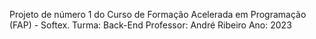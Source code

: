 Projeto de número 1 do Curso de Formação Acelerada em Programação (FAP) - Softex.
Turma: Back-End
Professor: André Ribeiro
Ano: 2023
